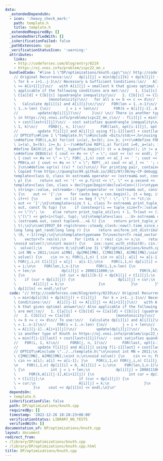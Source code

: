 ```yaml
---
data:
  _extendedDependsOn:
  - icon: ':heavy_check_mark:'
    path: template.h
    title: template.h
  _extendedRequiredBy: []
  _extendedVerifiedWith: []
  _isVerificationFailed: false
  _pathExtension: cpp
  _verificationStatusIcon: ':warning:'
  attributes:
    links:
    - http://codeforces.com/blog/entry/8219
    - https://oj.vnoi.info/problem/icpc22_mn_c
  bundledCode: "#line 1 \"DP/optimizations/knuth.cpp\"\n// http://codeforces.com/blog/entry/8219\n\
    // Original Recurrence:\n//   dp[i][j] = min(dp[i][k] + dp[k][j]) + C[i][j]  \
    \ for k = i+1..j-1\n// Necessary & Sufficient Conditions:\n//   A[i][j-1] <= A[i][j]\
    \ <= A[i+1][j]\n//   with A[i][j] = smallest k that gives optimal answer\n// Also\
    \ applicable if the following conditions are met:\n//   1. C[a][c] + C[b][d] <=\
    \ C[a][d] + C[b][c] (quadrangle inequality)\n//   2. C[b][c] <= C[a][d]      \
    \               (monotonicity)\n//   for all a <= b <= c <= d\n// To use:\n//\
    \   Calculate dp[i][i] and A[i][i]\n//\n//   FOR(len = 1..n-1)\n//     FOR(i =\
    \ 1..n-len) {\n//       j = i + len\n//       FOR(k = A[i][j-1]..A[i+1][j])\n\
    //         update(dp[i][j])\n//     }\n// \n// There is another type of Knuth\
    \ in https://oj.vnoi.info/problem/icpc22_mn_c\n// - f[i][j] = min(f[i-1][last]\
    \ + cost[last+1][j])\n// - cost satisfies quandrangle inequality\n//   FOR(i,\
    \ 1, k)\n//     FORD(j, n, 1)\n//       FOR(last, opt[i-1][j], opt[i][j+1])\n\
    //         update f[i][j] and A[i][j] using f[i-1][last] + cost[last+1][j]\n\n\
    // OPTCUT\n#line 1 \"template.h\"\n#include <bits/stdc++.h>\nusing namespace std;\n\
    \n#define FOR(i,a,b) for(int i=(a),_b=(b); i<=_b; i++)\n#define FORD(i,a,b) for(int\
    \ i=(a),_b=(b); i>=_b; i--)\n#define REP(i,a) for(int i=0,_a=(a); i<_a; i++)\n\
    #define EACH(it,a) for(__typeof(a.begin()) it = a.begin(); it != a.end(); ++it)\n\
    \n#define DEBUG(x) { cout << #x << \" = \"; cout << (x) << endl; }\n#define PR(a,n)\
    \ { cout << #a << \" = \"; FOR(_,1,n) cout << a[_] << ' '; cout << endl; }\n#define\
    \ PR0(a,n) { cout << #a << \" = \"; REP(_,n) cout << a[_] << ' '; cout << endl;\
    \ }\n\n#define sqr(x) ((x) * (x))\n\n// For printing pair, container, etc.\n//\
    \ Copied from https://quangloc99.github.io/2021/07/30/my-CP-debugging-template.html\n\
    template<class U, class V> ostream& operator << (ostream& out, const pair<U, V>&\
    \ p) {\n    return out << '(' << p.first << \", \" << p.second << ')';\n}\n\n\
    template<class Con, class = decltype(begin(declval<Con>()))>\ntypename enable_if<!is_same<Con,\
    \ string>::value, ostream&>::type\noperator << (ostream& out, const Con& con)\
    \ {\n    out << '{';\n    for (auto beg = con.begin(), it = beg; it != con.end();\
    \ it++) {\n        out << (it == beg ? \"\" : \", \") << *it;\n    }\n    return\
    \ out << '}';\n}\ntemplate<size_t i, class T> ostream& print_tuple_utils(ostream&\
    \ out, const T& tup) {\n    if constexpr(i == tuple_size<T>::value) return out\
    \ << \")\"; \n    else return print_tuple_utils<i + 1, T>(out << (i ? \", \" :\
    \ \"(\") << get<i>(tup), tup); \n}\ntemplate<class ...U> ostream& operator <<\
    \ (ostream& out, const tuple<U...>& t) {\n    return print_tuple_utils<0, tuple<U...>>(out,\
    \ t);\n}\n\nmt19937_64 rng(chrono::steady_clock::now().time_since_epoch().count());\n\
    long long get_rand(long long r) {\n    return uniform_int_distribution<long long>\
    \ (0, r-1)(rng);\n}\n\ntemplate<typename T>\nvector<T> read_vector(int n) {\n\
    \    vector<T> res(n);\n    for (int& x : res) cin >> x;\n    return res;\n}\n\
    \nvoid solve();\n\nint main() {\n    ios::sync_with_stdio(0); cin.tie(0);\n  \
    \  solve();\n    return 0;\n}\n#line 31 \"DP/optimizations/knuth.cpp\"\n\nconst\
    \ int MN = 2011;\nint a[MN], dp[MN][MN], C[MN][MN], A[MN][MN];\nint n;\n\nvoid\
    \ solve() {\n    cin >> n; FOR(i,1,n) { cin >> a[i]; a[i] += a[i-1]; }\n    FOR(i,1,n)\
    \ FOR(j,i,n) C[i][j] = a[j] - a[i-1];\n\n    FOR(i,1,n) dp[i][i] = 0, A[i][i]\
    \ = i;\n\n    FOR(len,1,n-1)\n        FOR(i,1,n-len) {\n            int j = i\
    \ + len;\n            dp[i][j] = 2000111000;\n            FOR(k,A[i][j-1],A[i+1][j])\
    \ {\n                int cur = dp[i][k-1] + dp[k][j] + C[i][j];\n            \
    \    if (cur < dp[i][j]) {\n                    dp[i][j] = cur;\n            \
    \        A[i][j] = k;\n                }\n            }\n        }\n    cout <<\
    \ dp[1][n] << endl;\n}\n"
  code: "// http://codeforces.com/blog/entry/8219\n// Original Recurrence:\n//   dp[i][j]\
    \ = min(dp[i][k] + dp[k][j]) + C[i][j]   for k = i+1..j-1\n// Necessary & Sufficient\
    \ Conditions:\n//   A[i][j-1] <= A[i][j] <= A[i+1][j]\n//   with A[i][j] = smallest\
    \ k that gives optimal answer\n// Also applicable if the following conditions\
    \ are met:\n//   1. C[a][c] + C[b][d] <= C[a][d] + C[b][c] (quadrangle inequality)\n\
    //   2. C[b][c] <= C[a][d]                     (monotonicity)\n//   for all a\
    \ <= b <= c <= d\n// To use:\n//   Calculate dp[i][i] and A[i][i]\n//\n//   FOR(len\
    \ = 1..n-1)\n//     FOR(i = 1..n-len) {\n//       j = i + len\n//       FOR(k\
    \ = A[i][j-1]..A[i+1][j])\n//         update(dp[i][j])\n//     }\n// \n// There\
    \ is another type of Knuth in https://oj.vnoi.info/problem/icpc22_mn_c\n// - f[i][j]\
    \ = min(f[i-1][last] + cost[last+1][j])\n// - cost satisfies quandrangle inequality\n\
    //   FOR(i, 1, k)\n//     FORD(j, n, 1)\n//       FOR(last, opt[i-1][j], opt[i][j+1])\n\
    //         update f[i][j] and A[i][j] using f[i-1][last] + cost[last+1][j]\n\n\
    // OPTCUT\n#include \"../../template.h\"\n\nconst int MN = 2011;\nint a[MN], dp[MN][MN],\
    \ C[MN][MN], A[MN][MN];\nint n;\n\nvoid solve() {\n    cin >> n; FOR(i,1,n) {\
    \ cin >> a[i]; a[i] += a[i-1]; }\n    FOR(i,1,n) FOR(j,i,n) C[i][j] = a[j] - a[i-1];\n\
    \n    FOR(i,1,n) dp[i][i] = 0, A[i][i] = i;\n\n    FOR(len,1,n-1)\n        FOR(i,1,n-len)\
    \ {\n            int j = i + len;\n            dp[i][j] = 2000111000;\n      \
    \      FOR(k,A[i][j-1],A[i+1][j]) {\n                int cur = dp[i][k-1] + dp[k][j]\
    \ + C[i][j];\n                if (cur < dp[i][j]) {\n                    dp[i][j]\
    \ = cur;\n                    A[i][j] = k;\n                }\n            }\n\
    \        }\n    cout << dp[1][n] << endl;\n}\n"
  dependsOn:
  - template.h
  isVerificationFile: false
  path: DP/optimizations/knuth.cpp
  requiredBy: []
  timestamp: '2022-12-26 18:28:23+08:00'
  verificationStatus: LIBRARY_NO_TESTS
  verifiedWith: []
documentation_of: DP/optimizations/knuth.cpp
layout: document
redirect_from:
- /library/DP/optimizations/knuth.cpp
- /library/DP/optimizations/knuth.cpp.html
title: DP/optimizations/knuth.cpp
---
```

